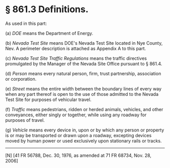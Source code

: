 # § 861.3   Definitions.

As used in this part: 


(a) *DOE* means the Department of Energy. 


(b) *Nevada Test Site* means DOE's Nevada Test Site located in Nye County, Nev. A perimeter description is attached as Appendix A to this part. 


(c) *Nevada Test Site Traffic Regulations* means the traffic directives promulgated by the Manager of the Nevada Site Office pursuant to § 861.4.


(d) *Person* means every natural person, firm, trust partnership, association or corporation. 


(e) *Street* means the entire width between the boundary lines of every way when any part thereof is open to the use of those admitted to the Nevada Test Site for purposes of vehicular travel. 


(f) *Traffic* means pedestrians, ridden or herded animals, vehicles, and other conveyances, either singly or together, while using any roadway for purposes of travel. 


(g) *Vehicle* means every device in, upon or by which any person or property is or may be transported or drawn upon a roadway, excepting devices moved by human power or used exclusively upon stationary rails or tracks. 



---

[N] [41 FR 56788, Dec. 30, 1976, as amended at 71 FR 68734, Nov. 28, 2006]




